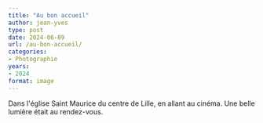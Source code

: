 ```yaml
---
title: "Au bon accueil"
author: jean-yves
type: post
date: 2024-06-09
url: /au-bon-accueil/
categories:
- Photographie
years:
- 2024
format: image
---
```

Dans l'église Saint Maurice du centre de Lille, en allant au cinéma. Une belle lumière était au rendez-vous.